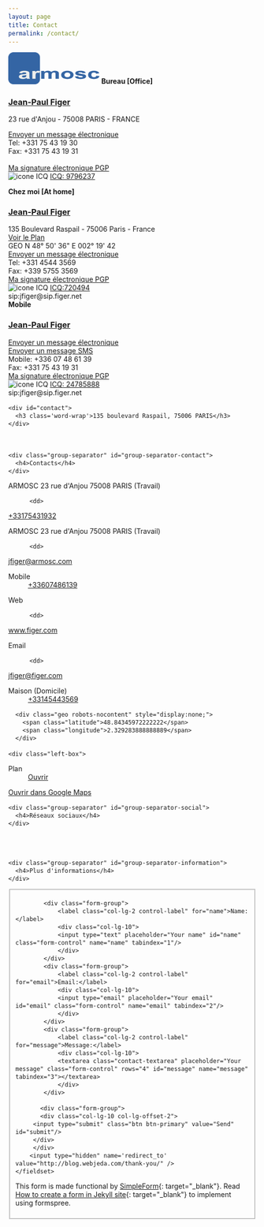 ```yaml
---
layout: page
title: Contact
permalink: /contact/
---
```


<div class="jumbotron">
<img src="/images/armosc-grand-bicolore-transparent.png" alt="logo armosc" class="media-object img-rounded" width="185"> <strong>Bureau [Office]</strong>
<h3><a href="mailto:jfiger@figer.com">Jean-Paul Figer</a></h3>
<p>23 rue d'Anjou - 75008 PARIS - FRANCE</p>
<p><a href="mailto:jfiger@figer.com">Envoyer un message électronique</a> <br> Tel:  +331 75 43 19 30<br> Fax: +331 75 43 19 31<br><a href="callto://jfiger"> </a><br> <a href="/signature_electronique.htm">Ma signature électronique PGP</a> <br> <img src="http://wwp.icq.com/scripts/online.dll?icq=9796237&amp;img=5" alt="icone ICQ" class="media-object img-rounded" width="18"> <a href="http://wwp.icq.com/9796237" target="_blank">ICQ: 9796237</a></p>
</div>
<div class="jumbotron">
<strong>Chez moi [At home]</strong>
<h3><a href="/email.php" target="_blank">Jean-Paul Figer</a></h3>
135 Boulevard Raspail - 75006 Paris - France<br> <a href="http://goo.gl/maps/ljSo" target="_blank">Voir le Plan</a> <br> GEO N 48° 50' 36" E 002° 19' 42<br> <a href="/email.php" target="_blank"> Envoyer un message électronique</a> <br>Tel: +331 4544 3569<br> Fax: +339 5755 3569 <br> <a href="/signature_electronique.htm">Ma signature électronique PGP</a> <br> <img src="http://wwp.icq.com/scripts/online.dll?icq=720494&amp;img=5" alt="icone ICQ" class="media-object img-rounded" width="18"> <a href="http://wwp.icq.com/720494" target="_blank">ICQ:720494</a> <br> sip:jfiger@sip.figer.net</div>
<div class="carte-de-visite">
<strong>Mobile</strong>
<h3><a href="/email.php" target="_blank">Jean-Paul Figer</a></h3>
<a href="/email.php" target="_blank"> Envoyer un message électronique</a> <br> <a href="/email.php?name=SMS" target="_blank">Envoyer un message SMS</a> <br> Mobile: +336 07 48 61 39<br> Fax: +331 75 43 19 31<br> <a href="/signature_electronique.htm">Ma signature électronique PGP</a> <br> <img src="http://wwp.icq.com/scripts/online.dll?icq=24785888&amp;img=5" alt="icone ICQ" class="media-object img-rounded" width="18"> <a href="http://wwp.icq.com/24785888" target="_blank">ICQ: 24785888</a> <br> sip:jfiger@sip.figer.net</div>
</div>
</div>
</div>
<div id="content-left" class="left-column">

<div class="error" id="error">
</div>

  
    <div id="contact">
      <h3 class='word-wrap'>135 boulevard Raspail, 75006 PARIS</h3>
    </div>



    <div class="group-separator" id="group-separator-contact">
      <h4>Contacts</h4>
    </div>

  
  <div class="left-box">
    <div class="databox-ctr databox">
      <div class='icon_left phone'></div>
      <dl>
              <dt>ARMOSC 23 rue d'Anjou 75008 PARIS (Travail)              </dt>

          <dd>
<a class="data_a ga_name_Voice ga_value_+33175431932" href="callto:+33175431932"><div class="tel">                  <span style="display:none;" class="type">work</span>
<span class="value word-wrap">+33175431932</span>            </div>
</a></dd>      </dl>
    </div>
  </div>
  
  <div class="left-box">
    <div class="databox-ctr databox">
      <div class='icon_left cssemail'></div>
      <dl>
              <dt>ARMOSC 23 rue d'Anjou 75008 PARIS (Travail)              </dt>

          <dd>
<a class="data_a ga_name_Email ga_value_jfiger@armosc.com" href="mailto:jfiger@armosc.com"><div class="email">              <span style="display:none;" class="type">internet</span>
<span class="word-wrap value">jfiger@armosc.com</span>            </div>
</a></dd>      </dl>
    </div>
  </div>
  
  <div class="left-box">
    <div class="databox-ctr databox">
      <div class='icon_left phone'></div>
      <dl>
<dt>Mobile</dt>
          <dd>
<a class="data_a ga_name_Voice ga_value_+33607486139" href="callto:+33607486139"><div class="tel"><span class="value word-wrap">+33607486139</span>            </div>
</a></dd>      </dl>
    </div>
  </div>
  
  <div class="left-box">
    <div class="databox-ctr databox">
      <div class='icon_left weblink figer'></div>
      <dl>
<dt>Web              </dt>

          <dd>
<a class="data_a url ga_name_URL ga_value_www.figer.com" target="_blank" href="http://www.figer.com">            <div class="word-wrap">www.figer.com</div>
</a></dd>      </dl>
    </div>
  </div>
  
  <div class="left-box">
    <div class="databox-ctr databox">
      <div class='icon_left cssemail'></div>
      <dl>
<dt>Email              </dt>

          <dd>
<a class="data_a ga_name_Email ga_value_jfiger@figer.com" href="mailto:jfiger@figer.com"><div class="email">              <span style="display:none;" class="type">internet</span>
<span class="word-wrap value">jfiger@figer.com</span>            </div>
</a></dd>      </dl>
    </div>
  </div>
  
  <div class="left-box">
    <div class="databox-ctr databox">
      <div class='icon_left phone'></div>
      <dl>
<dt>Maison&nbsp;(Domicile)</dt>
          <dd>
<a class="data_a ga_name_Voice ga_value_+33145443569" href="callto:+33145443569"><div class="tel">                  <span style="display:none;" class="type">home</span>
<span class="value word-wrap">+33145443569</span>            </div>
</a></dd>      </dl>
    </div>
  </div>
  
      <div class="geo robots-nocontent" style="display:none;">
        <span class="latitude">48.84345972222222</span>
        <span class="longitude">2.329283888888889</span>
      </div>

    <div class="left-box">
<div id="7_http://d1.webproxy.nic.tel/map.action?lat=48.84345972222222&amp;lng=2.329283888888889" 
class="databox-ctr databox map-toggle show-map">        <div class='icon_left location'></div>
        <dl>
          <dt>Plan</dt>
          <dd>
<a href="" class="map-toggle_7 delayed_activation">               Ouvrir</a>
          </dd>
        </dl>
      </div>
      <div id ="map_7" class="databox-map">
        <div id ="map_inner_7"></div>
<a href="http://maps.google.com/maps?f=q&amp;hl=en&amp;q=loc:48.84346+++2.329284&amp;layer=&amp;ie=UTF8&amp;z=12&amp;om=1" target="_blank" class="map-google-link">          Ouvrir dans Google Maps</a>
      </div>
    </div>



    <div class="group-separator" id="group-separator-social">
      <h4>Réseaux sociaux</h4>
    </div>




    <div class="group-separator" id="group-separator-information">
      <h4>Plus d'informations</h4>
    </div>





</div>



<form id="contact-form" class="form-horizontal" action="https://getsimpleform.com/messages?form_api_token=b6d4be9b039b666b3311e1ddcbfb577c" method="POST" enctype="multipart/form-data">
       <fieldset>
       
            <div class="form-group">
                <label class="col-lg-2 control-label" for="name">Name:</label>
                <div class="col-lg-10">
                <input type="text" placeholder="Your name" id="name" class="form-control" name="name" tabindex="1"/>
                </div>
            </div>
            <div class="form-group">
                <label class="col-lg-2 control-label" for="email">Email:</label>
                <div class="col-lg-10">
                <input type="email" placeholder="Your email" id="email" class="form-control" name="email" tabindex="2"/>
                </div>
            </div>
            <div class="form-group">
                <label class="col-lg-2 control-label" for="message">Message:</label>
                <div class="col-lg-10">
                <textarea class="contact-textarea" placeholder="Your message" class="form-control" rows="4" id="message" name="message" tabindex="3"></textarea>
                </div>
            </div>
            
           <div class="form-group"> 
           <div class="col-lg-10 col-lg-offset-2">  
         <input type="submit" class="btn btn-primary" value="Send" id="submit"/>
         </div>
         </div>
        <input type="hidden" name='redirect_to' value="http://blog.webjeda.com/thank-you/" />
    </fieldset>  
</form>


This form is made functional by [SimpleForm](https://getsimpleform.com){: target="_blank"}. Read [How to create a form in Jekyll site](http://blog.webjeda.com/jekyll-contact-form/){: target="_blank"} to implement using formspree.
